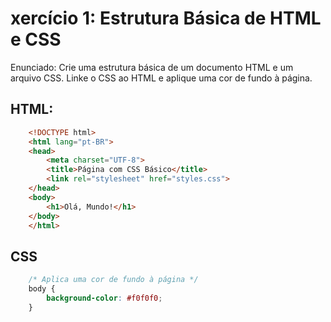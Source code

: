 # xercício 1: Estrutura Básica de HTML e CSS

Enunciado: Crie uma estrutura básica de um documento HTML e um arquivo CSS. Linke o CSS ao HTML e aplique uma cor de fundo à página.

## HTML:
``` html
    <!DOCTYPE html>
    <html lang="pt-BR">
    <head>
        <meta charset="UTF-8">
        <title>Página com CSS Básico</title>
        <link rel="stylesheet" href="styles.css">
    </head>
    <body>
        <h1>Olá, Mundo!</h1>
    </body>
    </html>
```

## CSS
``` css
    /* Aplica uma cor de fundo à página */
    body {
        background-color: #f0f0f0;
    }

```
